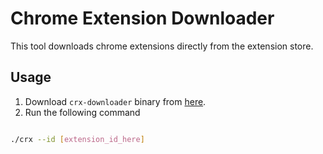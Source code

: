 # Chrome Extension Downloader
This tool downloads chrome extensions directly from the extension store.

## Usage
1. Download `crx-downloader` binary from [here](https://github.com/rohitaryal/chrome-extension-downloader/releases).
2. Run the following command
```
```

```bash
./crx --id [extension_id_here]
```

```
```
```
